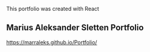 This portfolio was created with React

## Marius Aleksander Sletten Portfolio

https://marraleks.github.io/Portfolio/
